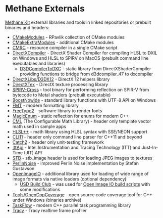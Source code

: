 # Methane Externals
[Methane Kit](https://github.com/egorodet/MethaneKit) external libraries and tools in linked repositories or prebuilt binaries and headers:
- [CMakeModules](https://github.com/rpavlik/cmake-modules) - RPavlik collection of CMake modules
- [CMakeExtraModules](https://github.com/bilke/cmake-modules/) - additional CMake modules
- [CMRC](https://github.com/vector-of-bool/cmrc) - resource compiler in a single CMake script
- [DirectXCompiler](https://github.com/microsoft/DirectXShaderCompiler) - DirectX Shader Compiler for compiling HLSL to DXIL on Windows and HLSL to SPIRV on MacOS (prebuilt command line executables and libraries)
  - [D3DCompilerToDXC](https://github.com/microsoft/DirectXShaderCompiler/blob/master/tools/clang/tools/d3dcomp/) - static library from DirectXShaderCompiler providing functions to bridge from d3dcompiler_47 to dxcompiler  
- [DirectXLibs/D3DX12](https://github.com/Microsoft/DirectX-Graphics-Samples/tree/master/Libraries/D3DX12) - DirectX 12 helpers library
- [DirectXTex](https://github.com/microsoft/DirectXTex) - DirectX texture processing library
- [SPIRV-Cross](https://github.com/KhronosGroup/SPIRV-Cross) - tool binary for performing reflection on SPIR-V from bytecode to Metal shaders (prebuilt executable)
- [BoostNowide](https://github.com/boostorg/nowide) - standard library functions with UTF-8 API on Windows
- [FMT](https://github.com/fmtlib/fmt) - modern formatting library
- [FreeType2](https://www.freetype.org/) - software library to render fonts
- [MagicEnum](https://github.com/Neargye/magic_enum) - static reflection for enums for modern C++
- [CML](https://github.com/demianmnave/CML) (The Configurable Math Library) - header only template vector math used in sample apps
- [HLSL++](https://github.com/redorav/hlslpp) - math library using HLSL syntax with SSE/NEON support
- [CLI11](https://github.com/CLIUtils/CLI11) - header only command line parser for C++11 and beyond
- [Catch2](https://github.com/catchorg/Catch2) - header only unit-testing framework
- [IttApi](https://github.com/intel/ittapi) - Intel Instrumentation and Tracing Technology (ITT) and Just-In-Time (JIT) API
- [STB](https://github.com/nothings/stb) - stb_image header is used for loading JPEG images to textures
- [PerlinNoise](http://staffwww.itn.liu.se/~stegu/aqsis/aqsis-newnoise/) - improved Perlin Noise implementation by Stefan Gustavson
- [OpenImageIO](https://github.com/OpenImageIO/oiio) - additional library used for loading of wide range of image formats via native loaders (optional dependency)
  - [USD Build Club](https://github.com/vfxpro99/usd-build-club) - was used for [Open Image IO build scripts](OpenImageIO/build) with some modifications
- [Tools/OpenCppCoverage](https://github.com/OpenCppCoverage/OpenCppCoverage) - open source code coverage tool for C++ under Windows (binaries archive)
- [TaskFlow](https://github.com/taskflow/taskflow) - modern C++ parallel task programming library
- [Tracy](https://github.com/wolfpld/tracy) - Tracy realtime frame profiler
